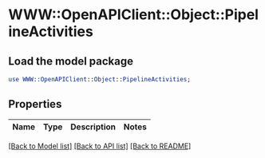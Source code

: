 # WWW::OpenAPIClient::Object::PipelineActivities

## Load the model package
```perl
use WWW::OpenAPIClient::Object::PipelineActivities;
```

## Properties
Name | Type | Description | Notes
------------ | ------------- | ------------- | -------------

[[Back to Model list]](../README.md#documentation-for-models) [[Back to API list]](../README.md#documentation-for-api-endpoints) [[Back to README]](../README.md)



